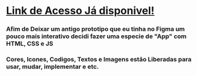 # [Link de Acesso Já disponivel!](https://luan16p.github.io/appHTML/)

### Afim de Deixar um antigo prototipo que eu tinha no Figma um pouco mais interativo decidi fazer uma especie de "App" com HTML, CSS e JS

### Cores, Icones, Codigos, Textos e Imagens estão Liberadas para usar, mudar, implementar e etc.

